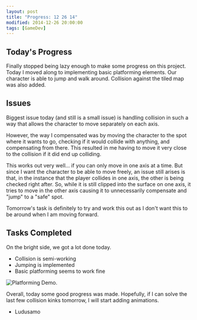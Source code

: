 ```yaml
---
layout: post
title: "Progress: 12 26 14"
modified: 2014-12-26 20:00:00
tags: [GameDev]
---
```


## Today's Progress
Finally stopped being lazy enough to make some progress on this project. Today I moved along to implementing basic platforming elements. Our character is able to jump and walk around. Collision against the tiled map was also added.

## Issues
Biggest issue today (and still is a small issue) is handling collision in such a way that allows the character to move separately on each axis.

However, the way I compensated was by moving the character to the spot where it wants to go, checking if it would collide with anything, and compensating from there. This resulted in me having to move it very close to the collision if it did end up colliding.

This works out very well... if you can only move in one axis at a time. But since I want the character to be able to move freely, an issue still arises is that, in the instance that the player collides in one axis, the other is being checked right after. So, while it is still clipped into the surface on one axis, it tries to move in the other axis causing it to unnecessarily compensate and "jump" to a "safe" spot.

Tomorrow's task is definitely to try and work this out as I don't want this to be around when I am moving forward.

## Tasks Completed
On the bright side, we got a lot done today.

- Collision is semi-working
- Jumping is implemented
- Basic platforming seems to work fine

![Platforming Demo.](http://i.imgur.com/jPtp0GG.gif)

Overall, today some good progress was made. Hopefully, if I can solve the last few collision kinks tomorrow, I will start adding animations.

- Ludusamo
